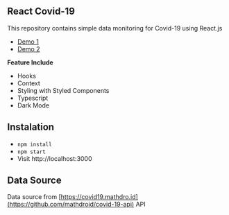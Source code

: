 ## React Covid-19

This repository contains simple data monitoring for Covid-19 using React.js

- [Demo 1](https://nt-ncovid.netlify.com/)
- [Demo 2](https://nguyenletan.github.io/ncovid19/)

**Feature Include**

- Hooks
- Context
- Styling with Styled Components
- Typescript
- Dark Mode

## Instalation

- `npm install`
- `npm start`
- Visit http://localhost:3000

## Data Source

Data source from [https://covid19.mathdro.id](https://github.com/mathdroid/covid-19-api) API
